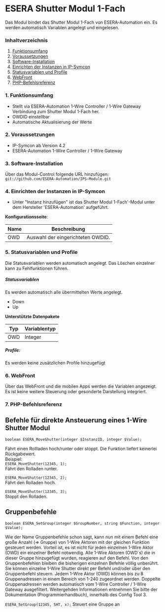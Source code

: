 # ESERA Shutter Modul 1-Fach
Das Modul bindet das Shutter Modul 1-Fach von ESERA-Automation ein. Es werden automatisch Variablen angelegt und eingelesen.

### Inhaltverzeichnis

1. [Funktionsumfang](#1-funktionsumfang)
2. [Voraussetzungen](#2-voraussetzungen)
3. [Software-Installation](#3-software-installation)
4. [Einrichten der Instanzen in IP-Symcon](#4-einrichten-der-instanzen-in-ip-symcon)
5. [Statusvariablen und Profile](#5-statusvariablen-und-profile)
6. [WebFront](#6-webfront)
7. [PHP-Befehlsreferenz](#7-php-befehlsreferenz)

### 1. Funktionsumfang

* Stellt via ESERA-Automation 1-Wire Controller / 1-Wire Gateway Verbindung zum Shutter Modul 1-Fach her.
* OWDID einstellbar
* Automatische Aktualisierung der Werte

### 2. Voraussetzungen

- IP-Symcon ab Version 4.2
- ESERA-Automation 1-Wire Controller / 1-Wire Gateway

### 3. Software-Installation

Über das Modul-Control folgende URL hinzufügen:
`git://github.com/ESERA-Automation/IPS-Module.git`  

### 4. Einrichten der Instanzen in IP-Symcon

- Unter "Instanz hinzufügen" ist das Shutter Modul 1-Fach'-Modul unter dem Hersteller 'ESERA-Automation' aufgeführt.  

__Konfigurationsseite__:

Name | Beschreibung
---- | ---------------------------------
OWD  | Auswahl der eingerichteten OWDID.

### 5. Statusvariablen und Profile

Die Statusvariablen werden automatisch angelegt. Das Löschen einzelner kann zu Fehlfunktionen führen.

##### Statusvariablen

Es werden automatisch alle übermittelten Werte angelegt.
- Down
- Up

__Unterstützte Datenpakete__

Typ       | Variablentyp
--------- | -------------
OWD       | Integer

##### Profile:

Es werden keine zusätzlichen Profile hinzugefügt

### 6. WebFront

Über das WebFront und die mobilen Apps werden die Variablen angezeigt. Es ist keine weitere Steuerung oder gesonderte Darstellung integriert.

### 7. PHP-Befehlsreferenz

Befehle für direkte Ansteuerung eines 1-Wire Shutter Modul
----------------------------------------------------------
`boolean ESERA_MoveShutter(integer $InstanzID, integer $Value);`
  
Fährt einen Rollladen hoch/runter oder stoppt.
Die Funktion liefert keinerlei Rückgabewert.  
Beispiel:  
`ESERA_MoveShutter(12345, 1);`  
Fährt den Rolladen runter.

`ESERA_MoveShutter(12345, 2);`  
Fährt den Rolladen hoch.

`ESERA_MoveShutter(12345, 3);`  
Stoppt den Rolladen.

Gruppenbefehle
----------------------------------------------------------
`boolean ESERA_SetGroup(integer $GroupNumber, string $Function, integer $Value);`

Wie der Name Gruppenbefehle schon sagt, kann nun mit einem Befehl eine große Anzahl (=> Gruppe) von
1-Wire Aktoren mit der gleichen Funktion gesteuert werden. Vorteil ist, es ist nicht für jeden einzelnen 1-Wire
Aktor (OWD) ein einzelner Befehl notwendig.
Alle 1-Wire Aktoren (OWD´s) die in dieser Gruppe hinzugefügt wurden, reagieren auf den Befehl. Von den
Gruppenbefehlen bleiben die bisherigen einzelnen Befehle völlig unberührt. Sie können einzelne 1-Wire Shutter direkt per Befehl und/oder über den Gruppenbefehl steuern.
Jedem 1-Wire Aktor (OWD) können bis zu 8 Gruppenadressen in einem Bereich von 1-240 zugeordnet werden.
Doppelte Gruppenadressen werden automatisch vom 1-Wire Controller / 1-Wire Gateway ausgefiltert.
Weitergehden Informationen entnehmen Sie bitte der Dokumentation (Programmierhandbuch), innerhalb des Config Tool 3.

`ESERA_SetGroup(12345, SHT, x);`
Steuert eine Gruppe an
